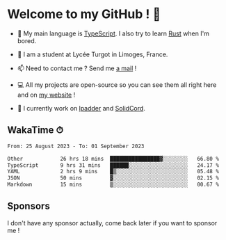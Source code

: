 # Welcome to my GitHub ! 🌃

- 🔭 My main language is [TypeScript](https://www.typescriptlang.org/). I also try to learn [Rust](https://www.rust-lang.org/) when I'm bored. 

- 🌱 I am a student at Lycée Turgot in Limoges, France.

- 📫 Need to contact me ? Send me <a href="mailto:mikkel@milescode.dev">a mail</a> !

- 💻 All my projects are open-source so you can see them all right here and on <a href="https://www.vexcited.ml">my website</a> !

- 👀 I currently work on [lpadder](https://github.com/Vexcited/lpadder) and [SolidCord](https://github.com/Vexcited/SolidCord).

## WakaTime ⏱

<!--START_SECTION:waka-->

```txt
From: 25 August 2023 - To: 01 September 2023

Other            26 hrs 18 mins  ████████████████▓░░░░░░░░   66.80 %
TypeScript       9 hrs 31 mins   ██████░░░░░░░░░░░░░░░░░░░   24.17 %
YAML             2 hrs 9 mins    █▒░░░░░░░░░░░░░░░░░░░░░░░   05.48 %
JSON             50 mins         ▓░░░░░░░░░░░░░░░░░░░░░░░░   02.15 %
Markdown         15 mins         ▒░░░░░░░░░░░░░░░░░░░░░░░░   00.67 %
```

<!--END_SECTION:waka-->

## Sponsors

I don't have any sponsor actually, come back later if you want to sponsor me !
